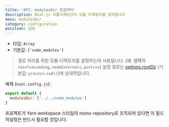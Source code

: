 ```yaml
---
title: 'API: modulesDir 프로퍼티'
description: Nuxt.js 어플리케이션의 모듈 디렉토리를 정의합니다
menu: modulesDir
category: configuration
position: 120
---
```


- 타입: `Array`
- 기본값: `['node_modules']`

> 경로 처리를 위한 모듈 디렉토리를 설정하는데 사용됩니다. (예: 웹팩의 `resolveLoading`, `nodeExternals`, `postcss`) 설정 경로는 [options.rootDir](/api/configuration-rootdir) (기본값: `process.cwd()`)에 상대적입니다.

예제 (`nuxt.config.js`):

```js
export default {
  modulesDir: ['../../node_modules']
}
```

프로젝트가 Yarn workspace 스타일의 mono-repository로 조직되어 있다면 이 필드의설정은 반드시 필요할 것입니다.

